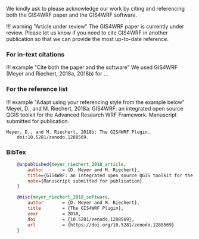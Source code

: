 We kindly ask to please acknowledge our work by citing and referencing both the GIS4WRF paper and the GIS4WRF software.

!!! warning "Article under review"
    The GIS4WRF paper is currently under review. Please let us know if you need to cite GIS4WRF in another publication so that we can provide the most up-to-date reference.

### For in-text citations

!!! example "Cite both the paper and the software"
    We used GIS4WRF (Meyer and Riechert, 2018a, 2018b) for ...

### For the reference list

!!! example "Adapt using your referencing style from the example below"
    Meyer, D., and M. Riechert, 2018a: GIS4WRF: an integrated open source QGIS toolkit
        for the Advanced Research WRF Framework. Manuscript submitted for publication.

    Meyer, D., and M. Riechert, 2018b: The GIS4WRF Plugin.
        doi:10.5281/zenodo.1288569.

### BibTex

```bibtex
    @unpublished{meyer_riechert_2018_article,
        author       = {D. Meyer and M. Riechert},
        title={GIS4WRF: an integrated open source QGIS toolkit for the Advanced Research WRF Framework},
        note={Manuscript submitted for publication}
    }

    @misc{meyer_riechert_2018_software,
        author       = {D. Meyer and M. Riechert},
        title        = {The GIS4WRF Plugin},
        year         = 2018,
        doi          = {10.5281/zenodo.1288569},
        url          = {https://doi.org/10.5281/zenodo.1288569}
    }
```